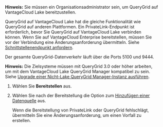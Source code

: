 **Hinweis:** Sie müssen ein Organisationsadministrator sein, um QueryGrid auf VantageCloud Lake bereitzustellen.

QueryGrid auf VantageCloud Lake hat die gleiche Funktionalität wie QueryGrid auf anderen Plattformen. Ein PrivateLink-Endpunkt ist erforderlich, bevor Sie QueryGrid auf VantageCloud Lake verbinden können. Wenn Sie auf VantageCloud Enterprise bereitstellen, müssen Sie vor der Verbindung eine Änderungsanforderung übermitteln. Siehe [Schnittstellenendpunkt anfordern](yml1671157089031.md).

Der gesamte QueryGrid-Datenverkehr läuft über die Ports 5100 und 9444.

**Hinweis:** Die Zielsysteme müssen mit QueryGrid 3.0 oder höher arbeiten, um mit dem VantageCloud Lake QueryGrid Manager kompatibel zu sein. Siehe [Upgrade einer Nicht-Lake QueryGrid Manager-Instanz ausführen](wgr1674777759031.md).

1.  Wählen Sie **Bereitstellen** aus.

2.  Wählen Sie nach der Bereitstellung die Option zum [Hinzufügen einer Datenquelle](znp1640282079399.md) aus.

    Wenn die Bereitstellung von PrivateLink oder QueryGrid fehlschlägt, übermitteln Sie eine Änderungsanforderung, um einen Vorfall zu erstellen.
